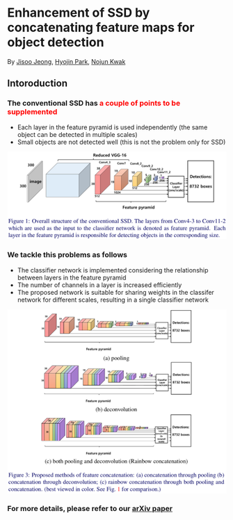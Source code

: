 # Enhancement of SSD by concatenating feature maps for object detection

By [Jisoo Jeong](http://mipal.snu.ac.kr/index.php/Jisoo_Jeong), [Hyojin Park](http://mipal.snu.ac.kr/index.php/Hyojin_Park), [Nojun Kwak](http://mipal.snu.ac.kr/index.php/Nojun_Kwak)

## Intoroduction

### The conventional SSD has <font color="red">a couple of points to be supplemented</font>
   * Each layer in the feature pyramid is used independently (the same object can be detected in multiple scales)
   * Small objects are not detected well (this is not the problem only for SSD)

<p align="center">
<img src="image/conventional_ssd.png" alt="SSD Framework" width="600px">
</p>

### We tackle this problems as follows
   * The classifier network is implemented considering the relationship between layers in the feature pyramid
   * The number of channels in a layer is increased efficiently
   * The proposed network is suitable for sharing weights in the classifer network for different scales, resulting in a single classifier network

<p align="center">
<img src="image/R-SSD.png" alt="SSD Images vs R-SSD Images" width="600px">
</p>

### For more details, please refer to our [arXiv paper](https://arxiv.org/abs/1705.09587)


